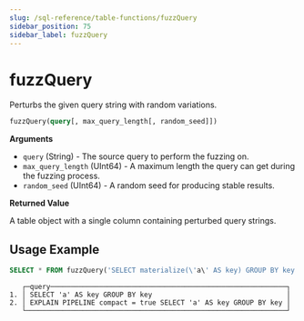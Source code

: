 ```yaml
---
slug: /sql-reference/table-functions/fuzzQuery
sidebar_position: 75
sidebar_label: fuzzQuery
---
```


# fuzzQuery

Perturbs the given query string with random variations.

``` sql
fuzzQuery(query[, max_query_length[, random_seed]])
```

**Arguments**

- `query` (String) - The source query to perform the fuzzing on.
- `max_query_length` (UInt64) - A maximum length the query can get during the fuzzing process.
- `random_seed` (UInt64) - A random seed for producing stable results.

**Returned Value**

A table object with a single column containing perturbed query strings.

## Usage Example

```sql
SELECT * FROM fuzzQuery('SELECT materialize(\'a\' AS key) GROUP BY key') LIMIT 2;
```

```response
   ┌─query──────────────────────────────────────────────────────────┐
1. │ SELECT 'a' AS key GROUP BY key                                 │
2. │ EXPLAIN PIPELINE compact = true SELECT 'a' AS key GROUP BY key │
   └────────────────────────────────────────────────────────────────┘
```
